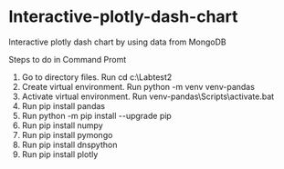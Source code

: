 # Interactive-plotly-dash-chart
Interactive plotly dash chart by using data from MongoDB

Steps to do in Command Promt
1. Go to directory files. Run cd c:\Labtest2
2. Create virtual environment. Run python -m venv venv-pandas
3. Activate virtual environment. Run venv-pandas\Scripts\activate.bat 
4. Run pip install pandas
5. Run python -m pip install --upgrade pip
6. Run pip install numpy
7. Run pip install pymongo
8. Run pip install dnspython
9. Run pip install plotly

